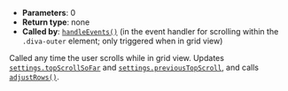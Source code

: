 * **Parameters**: 0
* **Return type**: none
* **Called by**: [`handleEvents()`](#handleEvents) (in the event handler for
  scrolling within the `.diva-outer` element; only triggered when in grid
  view)

Called any time the user scrolls while in grid view. Updates
[`settings.topScrollSoFar`](#MONKEY) and
[`settings.previousTopScroll`](#MONKEY), and calls
[`adjustRows()`](#adjustRows).
